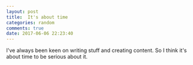 ```yaml
---
layout: post
title:  It's about time
categories: random
comments: true
date: 2017-06-06 22:23:40
---
```


I've always been keen on writing stuff and creating content. So I think it's about
time to be serious about it.